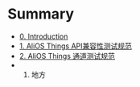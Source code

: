 # Summary

* [0. Introduction](README.md)
* [1. AliOS Things API兼容性测试规范](/cert_dosc/alios-thingsren-zheng-liu-cheng.md)
* [2. AliOS Things 通道测试规范](afds-sdf-sdf.md)
* 1. 地方



